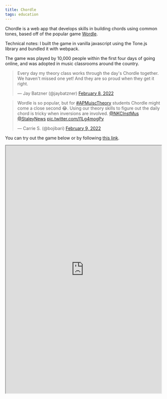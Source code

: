 ```yaml
---
title: Chordle
tags: education
---
```

Chordle is a web app that develops skills in building chords using common tones, based off of the popular game [Wordle](https://www.powerlanguage.co.uk/wordle/).

Technical notes: I built the game in vanilla javascript using the Tone.js library and bundled it with webpack. 

The game was played by 10,000 people within the first four days of going online, and was adopted in music classrooms around the country.

<blockquote class="twitter-tweet tw-align-center"><p lang="en" dir="ltr">Every day my theory class works through the day&#39;s Chordle together. We haven&#39;t missed one yet! And they are so proud when they get it right.</p>&mdash; Jay Batzner (@jaybatzner) <a href="https://twitter.com/jaybatzner/status/1491073050548203520?ref_src=twsrc%5Etfw">February 8, 2022</a></blockquote> <script async src="https://platform.twitter.com/widgets.js" charset="utf-8"></script>

<blockquote class="twitter-tweet tw-align-center"><p lang="en" dir="ltr">Wordle is so popular, but for <a href="https://twitter.com/hashtag/APMuiscTheory?src=hash&amp;ref_src=twsrc%5Etfw">#APMuiscTheory</a> students Chordle might come a close second 😂. Using our theory skills to figure out the daily chord is tricky when inversions are involved. <a href="https://twitter.com/NKCInstMus?ref_src=twsrc%5Etfw">@NKCInstMus</a> <a href="https://twitter.com/StaleyNews?ref_src=twsrc%5Etfw">@StaleyNews</a> <a href="https://t.co/I1Lg4mogPy">pic.twitter.com/I1Lg4mogPy</a></p>&mdash; Carrie S. (@bojibari) <a href="https://twitter.com/bojibari/status/1491440584825131010?ref_src=twsrc%5Etfw">February 9, 2022</a></blockquote> <script async src="https://platform.twitter.com/widgets.js" charset="utf-8"></script>

You can try out the game below or by following [this link](https://www.chordle.synthase.cc/).

<iframe src="https://www.chordle.synthase.cc/" width="100%" height="800px"></iframe>